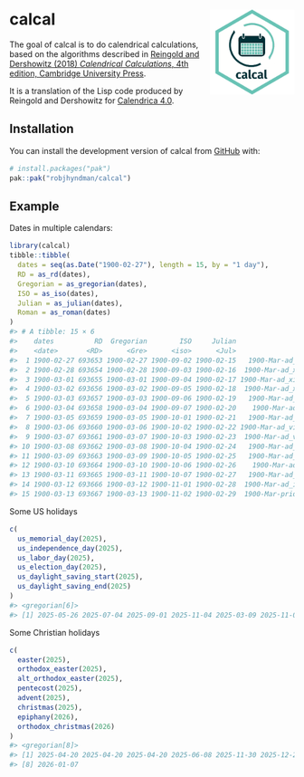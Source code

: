 
<!-- README.md is generated from README.Rmd. Please edit that file -->

# calcal <img src="man/figures/calcal-hex.png" align="right" width = 150 />

<!-- badges: start -->

<!-- badges: end -->

The goal of calcal is to do calendrical calculations, based on the
algorithms described in [Reingold and Dershowitz (2018) *Calendrical
Calculations*, 4th edition, Cambridge University
Press](https://doi.org/10.1017/9781107415058).

It is a translation of the Lisp code produced by Reingold and Dershowitz
for [Calendrica 4.0](https://github.com/EdReingold/calendar-code2).

## Installation

You can install the development version of calcal from
[GitHub](https://github.com/) with:

``` r
# install.packages("pak")
pak::pak("robjhyndman/calcal")
```

## Example

Dates in multiple calendars:

``` r
library(calcal)
tibble::tibble(
  dates = seq(as.Date("1900-02-27"), length = 15, by = "1 day"),
  RD = as_rd(dates),
  Gregorian = as_gregorian(dates),
  ISO = as_iso(dates),
  Julian = as_julian(dates),
  Roman = as_roman(dates)
)
#> # A tibble: 15 × 6
#>    dates          RD  Gregorian        ISO     Julian                    Roman
#>    <date>       <RD>      <Gre>      <iso>      <Jul>                    <Rom>
#>  1 1900-02-27 693653 1900-02-27 1900-09-02 1900-02-15   1900-Mar-ad_xv_Kalends
#>  2 1900-02-28 693654 1900-02-28 1900-09-03 1900-02-16  1900-Mar-ad_xiv_Kalends
#>  3 1900-03-01 693655 1900-03-01 1900-09-04 1900-02-17 1900-Mar-ad_xiii_Kalends
#>  4 1900-03-02 693656 1900-03-02 1900-09-05 1900-02-18  1900-Mar-ad_xii_Kalends
#>  5 1900-03-03 693657 1900-03-03 1900-09-06 1900-02-19   1900-Mar-ad_xi_Kalends
#>  6 1900-03-04 693658 1900-03-04 1900-09-07 1900-02-20    1900-Mar-ad_x_Kalends
#>  7 1900-03-05 693659 1900-03-05 1900-10-01 1900-02-21   1900-Mar-ad_ix_Kalends
#>  8 1900-03-06 693660 1900-03-06 1900-10-02 1900-02-22 1900-Mar-ad_viii_Kalends
#>  9 1900-03-07 693661 1900-03-07 1900-10-03 1900-02-23  1900-Mar-ad_vii_Kalends
#> 10 1900-03-08 693662 1900-03-08 1900-10-04 1900-02-24   1900-Mar-ad_vi_Kalends
#> 11 1900-03-09 693663 1900-03-09 1900-10-05 1900-02-25   1900-Mar-ad_vi_Kalends
#> 12 1900-03-10 693664 1900-03-10 1900-10-06 1900-02-26    1900-Mar-ad_v_Kalends
#> 13 1900-03-11 693665 1900-03-11 1900-10-07 1900-02-27   1900-Mar-ad_iv_Kalends
#> 14 1900-03-12 693666 1900-03-12 1900-11-01 1900-02-28  1900-Mar-ad_iii_Kalends
#> 15 1900-03-13 693667 1900-03-13 1900-11-02 1900-02-29  1900-Mar-pridie_Kalends
```

Some US holidays

``` r
c(
  us_memorial_day(2025),
  us_independence_day(2025),
  us_labor_day(2025),
  us_election_day(2025),
  us_daylight_saving_start(2025),
  us_daylight_saving_end(2025)
)
#> <gregorian[6]>
#> [1] 2025-05-26 2025-07-04 2025-09-01 2025-11-04 2025-03-09 2025-11-02
```

Some Christian holidays

``` r
c(
  easter(2025),
  orthodox_easter(2025),
  alt_orthodox_easter(2025),
  pentecost(2025),
  advent(2025),
  christmas(2025),
  epiphany(2026),
  orthodox_christmas(2026)
)
#> <gregorian[8]>
#> [1] 2025-04-20 2025-04-20 2025-04-20 2025-06-08 2025-11-30 2025-12-25 2026-01-04
#> [8] 2026-01-07
```

